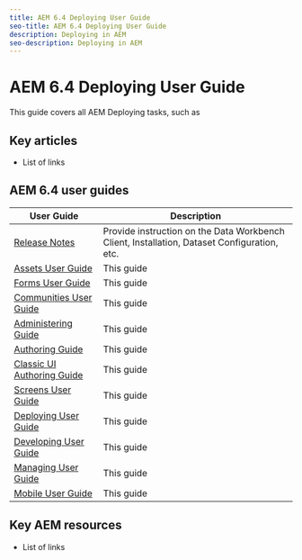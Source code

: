 ```yaml
---
title: AEM 6.4 Deploying User Guide
seo-title: AEM 6.4 Deploying User Guide
description: Deploying in AEM
seo-description: Deploying in AEM
---
```


# AEM 6.4 Deploying User Guide

This guide covers all AEM Deploying tasks, such as 

## Key articles

* List of links

## AEM 6.4 user guides

| User Guide | Description |
|--- |---|
| [Release Notes](/help/release-notes/home.md)|Provide instruction on the Data Workbench Client, Installation, Dataset Configuration, etc.|
| [Assets User Guide](/help/assets/home.md) | This guide  |
| [Forms User Guide](/help/forms/home.md) | This guide |
| [Communities User Guide](/help/communities/home.md) | This guide  |
| [Administering Guide](/help/sites-administering/home.md) | This guide |
| [Authoring Guide](/help/sites-authoring/home.md) | This guide |
| [Classic UI Authoring Guide](/help/sites-classic-ui-authoring/home.md) | This guide  |
| [Screens User Guide](/help/screens/home.md) | This guide |
| [Deploying User Guide](/help/sites-deploying/home.md) | This guide  |
| [Developing User Guide](/help/sites-developing/home.md)|This guide|
| [Managing User Guide](/help/managing/home.md)|This guide |
| [Mobile User Guide](/help/mobile/home.md)|This guide |

## Key AEM resources

* List of links